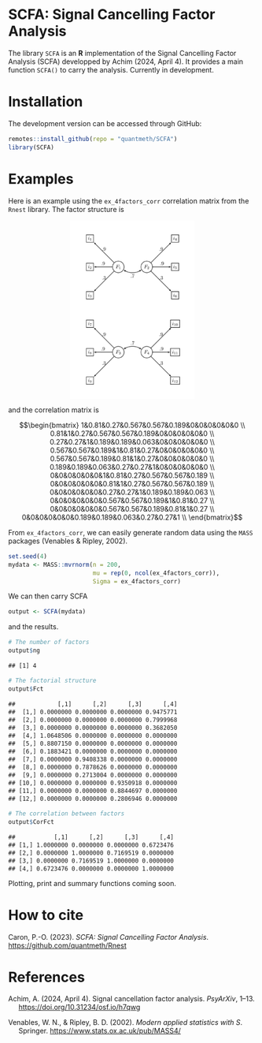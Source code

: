 
# SCFA: Signal Cancelling Factor Analysis

The library `SCFA` is an **R** implementation of the Signal Cancelling
Factor Analysis (SCFA) developped by Achim (2024, April 4). It provides
a main function `SCFA()` to carry the analysis. Currently in
development.

# Installation

The development version can be accessed through GitHub:

``` r
remotes::install_github(repo = "quantmeth/SCFA")
library(SCFA)
```

# Examples

Here is an example using the `ex_4factors_corr` correlation matrix from
the `Rnest` library. The factor structure is

<p align="center">
<img src="inst/ex_4factors_corr.png" width="50%" height="50%" style="display: block; margin: auto;" />
</p>

and the correlation matrix is

$$\begin{bmatrix}
1&0.81&0.27&0.567&0.567&0.189&0&0&0&0&0&0 \\
0.81&1&0.27&0.567&0.567&0.189&0&0&0&0&0&0 \\
0.27&0.27&1&0.189&0.189&0.063&0&0&0&0&0&0 \\
0.567&0.567&0.189&1&0.81&0.27&0&0&0&0&0&0 \\
0.567&0.567&0.189&0.81&1&0.27&0&0&0&0&0&0 \\
0.189&0.189&0.063&0.27&0.27&1&0&0&0&0&0&0 \\
0&0&0&0&0&0&1&0.81&0.27&0.567&0.567&0.189 \\
0&0&0&0&0&0&0.81&1&0.27&0.567&0.567&0.189 \\
0&0&0&0&0&0&0.27&0.27&1&0.189&0.189&0.063 \\
0&0&0&0&0&0&0.567&0.567&0.189&1&0.81&0.27 \\
0&0&0&0&0&0&0.567&0.567&0.189&0.81&1&0.27 \\
0&0&0&0&0&0&0.189&0.189&0.063&0.27&0.27&1 \\
\end{bmatrix}$$

From `ex_4factors_corr`, we can easily generate random data using the
`MASS` packages (Venables & Ripley, 2002).

``` r
set.seed(4)
mydata <- MASS::mvrnorm(n = 200,
                        mu = rep(0, ncol(ex_4factors_corr)),
                        Sigma = ex_4factors_corr)
```

We can then carry SCFA

``` r
output <- SCFA(mydata)
```

and the results.

``` r
# The number of factors
output$ng
```

    ## [1] 4

``` r
# The factorial structure
output$Fct
```

    ##            [,1]      [,2]      [,3]      [,4]
    ##  [1,] 0.0000000 0.0000000 0.0000000 0.9475771
    ##  [2,] 0.0000000 0.0000000 0.0000000 0.7999968
    ##  [3,] 0.0000000 0.0000000 0.0000000 0.3682050
    ##  [4,] 1.0648506 0.0000000 0.0000000 0.0000000
    ##  [5,] 0.8807150 0.0000000 0.0000000 0.0000000
    ##  [6,] 0.1883421 0.0000000 0.0000000 0.0000000
    ##  [7,] 0.0000000 0.9408338 0.0000000 0.0000000
    ##  [8,] 0.0000000 0.7878626 0.0000000 0.0000000
    ##  [9,] 0.0000000 0.2713004 0.0000000 0.0000000
    ## [10,] 0.0000000 0.0000000 0.9350918 0.0000000
    ## [11,] 0.0000000 0.0000000 0.8844697 0.0000000
    ## [12,] 0.0000000 0.0000000 0.2806946 0.0000000

``` r
# The correlation between factors
output$CorFct
```

    ##           [,1]      [,2]      [,3]      [,4]
    ## [1,] 1.0000000 0.0000000 0.0000000 0.6723476
    ## [2,] 0.0000000 1.0000000 0.7169519 0.0000000
    ## [3,] 0.0000000 0.7169519 1.0000000 0.0000000
    ## [4,] 0.6723476 0.0000000 0.0000000 1.0000000

Plotting, print and summary functions coming soon.

<!-- We can visualize the results using the generic function `plot()`. -->
<!-- ```{r plot, fig.cap="Scree plot of NEST", imgcenter='center'} -->
<!-- res <- nest(mydata) -->
<!-- plot(res) -->
<!-- ``` -->
<!-- The above figure shows the empirical eigenvalues in blue and the 95^th^ percentile of the sampled eigenvalues. -->
<!-- It is also possible to use a correlation matrix directly. A sample size, `n` must be supplied. -->
<!-- ```{r nest2} -->
<!-- nest(ex_4factors_corr, n = 240) -->
<!-- ``` -->
<!-- The `nest()` function can use with many $\alpha$ values if desired. -->
<!-- ```{r plot2, fig.cap="Scree plot of NEST with many $\\alpha$", imgcenter='center'} -->
<!-- res <- nest(ex_4factors_corr, n = 120, alpha = c(.01,.025,.05,.1)) -->
<!-- plot(res) -->
<!-- ``` -->

# How to cite

Caron, P.-O. (2023). *SCFA: Signal Cancelling Factor Analysis*.
<https://github.com/quantmeth/Rnest>

# References

<div id="refs" class="references csl-bib-body hanging-indent"
line-spacing="2">

<div id="ref-Achim24" class="csl-entry">

Achim, A. (2024, April 4). Signal cancellation factor analysis.
*PsyArXiv*, 1–13. <https://doi.org/10.31234/osf.io/h7qwg>

</div>

<div id="ref-MASS" class="csl-entry">

Venables, W. N., & Ripley, B. D. (2002). *Modern applied statistics with
S*. Springer. <https://www.stats.ox.ac.uk/pub/MASS4/>

</div>

</div>
